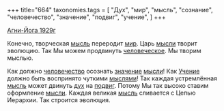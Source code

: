 +++
title="664"
taxonomies.tags = [
 "Дух",
 "мир",
 "мысль",
 "сознание",
 "человечество",
 "значение",
 "подвиг",
 "учение",
]
+++

[Агни-Йога 1929г](/agni/1929)

Конечно, творческая [мысль](/tags/мысль) переродит [мир](/tags/мир). Царь [мысли](/tags/мысль) творит эволюцию. Так Мы можем продвинуть [человеческое](/tags/сознание). Мы творим мыслью.   

Как должно [человечество](/tags/человечество) осознать [значение](/tags/значение) [мысли](/tags/мысль)! Как [Учение](/tags/учение) должно быть воспринято чуткими [мыслями](/tags/мысль)! Так каждая устремлённая [мысль](/tags/мысль) может двинуть [дух](/tags/Дух) на [подвиг](/tags/подвиг). Потому Мы так высоко ставим оформление [мысли](/tags/мысль). Каждая великая [мысль](/tags/мысль) сливается с Цепью Иерархии. Так строится эволюция.